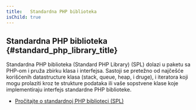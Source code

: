 ```yaml
---
title:   Standardna PHP biblioteka
isChild: true
---
```


## Standardna PHP biblioteka {#standard_php_library_title}

Standardna PHP biblioteka (Standard PHP Library) (SPL) dolazi u paketu sa PHP-om i pruža zbirku klasa i interfejsa.
Sastoji se pretežno od najčešće korišćenih datastructure klasa (stack, queue, heap, i druge), i iteratora koji mogu
prolaziti kroz te strukture podataka ili vaše sopstvene klase koje implementiraju interfejs standardne PHP biblioteke.

* [Pročitajte o standardnoj PHP biblioteci (SPL)][spl]

[spl]: http://php.net/manual/en/book.spl.php
